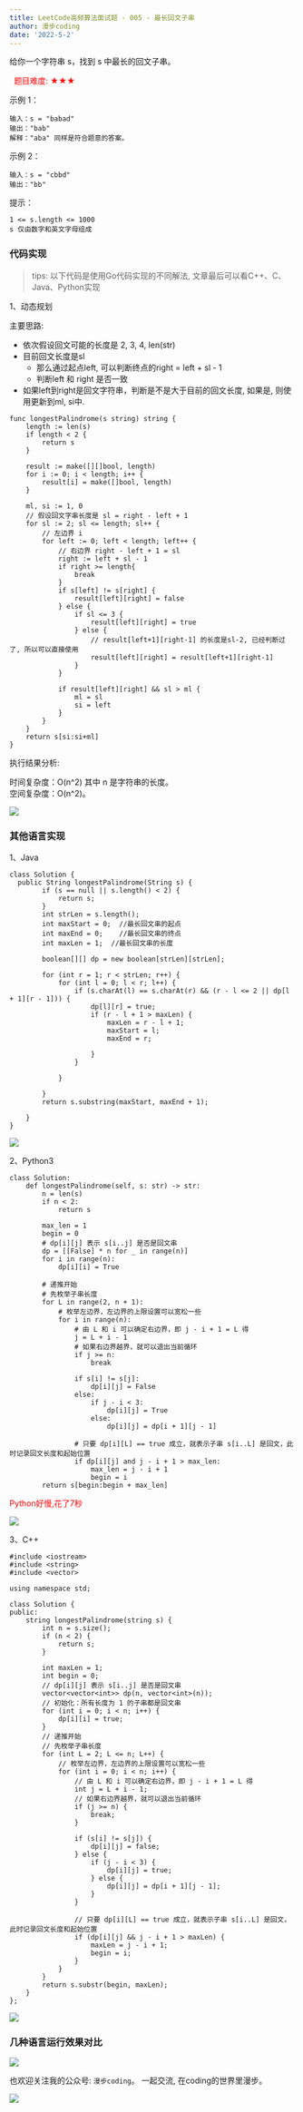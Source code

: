 ```yaml
---
title: LeetCode高频算法面试题 - 005 - 最长回文子串
author: 漫步coding
date: '2022-5-2'
---
```



给你一个字符串 s，找到 s 中最长的回文子串。

 
<font color=#FF000 >题目难度: ★★★</font>
 

示例 1：

```
输入：s = "babad"
输出："bab"
解释："aba" 同样是符合题意的答案。
```

示例 2：

```
输入：s = "cbbd"
输出："bb"
```

提示：

```
1 <= s.length <= 1000
s 仅由数字和英文字母组成
```

### 代码实现

> tips: 以下代码是使用Go代码实现的不同解法, 文章最后可以看C++、C、Java、Python实现

1、动态规划

主要思路:

- 依次假设回文可能的长度是 2, 3, 4, len(str)
- 目前回文长度是sl
  - 那么通过起点left, 可以判断终点的right = left + sl - 1
  - 判断left 和 right 是否一致
- 如果left到right是回文字符串，判断是不是大于目前的回文长度, 如果是, 则使用更新到ml, si中.


```
func longestPalindrome(s string) string {
    length := len(s)
    if length < 2 {
        return s
    }

    result := make([][]bool, length)
    for i := 0; i < length; i++ {
        result[i] = make([]bool, length)
    }

    ml, si := 1, 0
    // 假设回文字串长度是 sl = right - left + 1
    for sl := 2; sl <= length; sl++ {
        // 左边界 i
        for left := 0; left < length; left++ {
            // 右边界 right - left + 1 = sl
            right := left + sl - 1
            if right >= length{
                break
            }
            if s[left] != s[right] {
                result[left][right] = false
            } else {
                if sl <= 3 {
                    result[left][right] = true
                } else {
                    // result[left+1][right-1] 的长度是sl-2, 已经判断过了, 所以可以直接使用
                    result[left][right] = result[left+1][right-1]
                }
            }

            if result[left][right] && sl > ml {
                ml = sl
                si = left
            }
        }
    }
    return s[si:si+ml]
}
```

执行结果分析:

时间复杂度：O(n^2) 其中 n 是字符串的长度。    
空间复杂度：O(n^2)。    


![](https://images.xiaozhuanlan.com/uploads/photo/2022/a3cbd180-9c3d-415a-b368-3ee9fd8cb915.png)


### 其他语言实现

1、Java

```
class Solution {
  public String longestPalindrome(String s) {
        if (s == null || s.length() < 2) {
            return s;
        }
        int strLen = s.length();
        int maxStart = 0;  //最长回文串的起点
        int maxEnd = 0;    //最长回文串的终点
        int maxLen = 1;  //最长回文串的长度

        boolean[][] dp = new boolean[strLen][strLen];

        for (int r = 1; r < strLen; r++) {
            for (int l = 0; l < r; l++) {
                if (s.charAt(l) == s.charAt(r) && (r - l <= 2 || dp[l + 1][r - 1])) {
                    dp[l][r] = true;
                    if (r - l + 1 > maxLen) {
                        maxLen = r - l + 1;
                        maxStart = l;
                        maxEnd = r;

                    }
                }

            }

        }
        return s.substring(maxStart, maxEnd + 1);

    }
}
```


![](https://images.xiaozhuanlan.com/uploads/photo/2022/12c7aca1-01c0-4635-a36a-9735e7b49223.png)

2、Python3

```
class Solution:
    def longestPalindrome(self, s: str) -> str:
        n = len(s)
        if n < 2:
            return s
        
        max_len = 1
        begin = 0
        # dp[i][j] 表示 s[i..j] 是否是回文串
        dp = [[False] * n for _ in range(n)]
        for i in range(n):
            dp[i][i] = True
        
        # 递推开始
        # 先枚举子串长度
        for L in range(2, n + 1):
            # 枚举左边界，左边界的上限设置可以宽松一些
            for i in range(n):
                # 由 L 和 i 可以确定右边界，即 j - i + 1 = L 得
                j = L + i - 1
                # 如果右边界越界，就可以退出当前循环
                if j >= n:
                    break
                    
                if s[i] != s[j]:
                    dp[i][j] = False 
                else:
                    if j - i < 3:
                        dp[i][j] = True
                    else:
                        dp[i][j] = dp[i + 1][j - 1]
                
                # 只要 dp[i][L] == true 成立，就表示子串 s[i..L] 是回文，此时记录回文长度和起始位置
                if dp[i][j] and j - i + 1 > max_len:
                    max_len = j - i + 1
                    begin = i
        return s[begin:begin + max_len]

```


<font color=#FF000 >Python好慢,花了7秒</font>



![](https://images.xiaozhuanlan.com/uploads/photo/2022/6bb19daf-29ef-4237-8e5d-554d59ed12c9.png)


3、C++


```
#include <iostream>
#include <string>
#include <vector>

using namespace std;

class Solution {
public:
    string longestPalindrome(string s) {
        int n = s.size();
        if (n < 2) {
            return s;
        }

        int maxLen = 1;
        int begin = 0;
        // dp[i][j] 表示 s[i..j] 是否是回文串
        vector<vector<int>> dp(n, vector<int>(n));
        // 初始化：所有长度为 1 的子串都是回文串
        for (int i = 0; i < n; i++) {
            dp[i][i] = true;
        }
        // 递推开始
        // 先枚举子串长度
        for (int L = 2; L <= n; L++) {
            // 枚举左边界，左边界的上限设置可以宽松一些
            for (int i = 0; i < n; i++) {
                // 由 L 和 i 可以确定右边界，即 j - i + 1 = L 得
                int j = L + i - 1;
                // 如果右边界越界，就可以退出当前循环
                if (j >= n) {
                    break;
                }

                if (s[i] != s[j]) {
                    dp[i][j] = false;
                } else {
                    if (j - i < 3) {
                        dp[i][j] = true;
                    } else {
                        dp[i][j] = dp[i + 1][j - 1];
                    }
                }

                // 只要 dp[i][L] == true 成立，就表示子串 s[i..L] 是回文，此时记录回文长度和起始位置
                if (dp[i][j] && j - i + 1 > maxLen) {
                    maxLen = j - i + 1;
                    begin = i;
                }
            }
        }
        return s.substr(begin, maxLen);
    }
};
```
![](https://images.xiaozhuanlan.com/uploads/photo/2022/c9ec23b1-aeea-4aae-8e7c-a8ef0feb9752.png)


### 几种语言运行效果对比

![](https://images.xiaozhuanlan.com/uploads/photo/2022/ca17501d-b2d3-4a85-a137-1398b799aebb.png)


也欢迎关注我的公众号: `漫步coding`。 一起交流, 在coding的世界里漫步。

![](https://images.xiaozhuanlan.com/uploads/photo/2022/5cb0c91e-fd83-4a04-8df6-65fb602b3834.png)